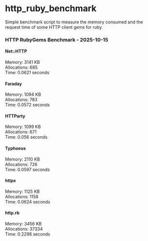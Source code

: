 # http_ruby_benchmark

Simple benchmark script to measure the memory consumed and the request time of some HTTP client gems for ruby.

<!-- benchmark-results -->

### HTTP RubyGems Benchmark - 2025-10-15
#### Net::HTTP
Memory: 3141 KB <br />Allocations: 685 <br />Time: 0.0621 seconds 
#### Faraday
Memory: 1094 KB <br />Allocations: 783 <br />Time: 0.0572 seconds 
#### HTTParty
Memory: 1099 KB <br />Allocations: 671 <br />Time: 0.056 seconds 
#### Typhoeus
Memory: 2110 KB <br />Allocations: 726 <br />Time: 0.0597 seconds 
#### httpx
Memory: 1125 KB <br />Allocations: 1158 <br />Time: 0.0624 seconds 
#### http.rb
Memory: 3456 KB <br />Allocations: 37334 <br />Time: 0.2298 seconds 
